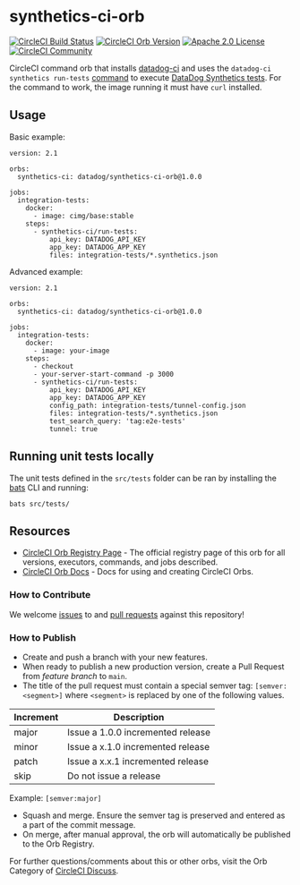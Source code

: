 # synthetics-ci-orb

[![CircleCI Build Status](https://circleci.com/gh/DataDog/synthetics-ci-orb.svg?style=shield "CircleCI Build Status")](https://circleci.com/gh/DataDog/synthetics-ci-orb) [![CircleCI Orb Version](https://badges.circleci.com/orbs/datadog/synthetics-ci-orb-private.svg)](https://circleci.com/orbs/registry/orb/datadog/synthetics-ci-orb-private) [![Apache 2.0 License](https://shields.io/badge/license-Apache--2.0-lightgray)](https://raw.githubusercontent.com/DataDog/synthetics-ci-orb/main/LICENSE) [![CircleCI Community](https://img.shields.io/badge/community-CircleCI%20Discuss-343434.svg)](https://discuss.circleci.com/c/ecosystem/orbs)

CircleCI command orb that installs [datadog-ci][1] and uses the `datadog-ci synthetics run-tests` [command][2] to execute [DataDog Synthetics tests][3]. For the command to work, the image running it must have `curl` installed.

## Usage

Basic example:

```
version: 2.1

orbs:
  synthetics-ci: datadog/synthetics-ci-orb@1.0.0

jobs:
  integration-tests:
    docker: 
      - image: cimg/base:stable
    steps:
      - synthetics-ci/run-tests:
          api_key: DATADOG_API_KEY
          app_key: DATADOG_APP_KEY
          files: integration-tests/*.synthetics.json
```

Advanced example:

```
version: 2.1

orbs:
  synthetics-ci: datadog/synthetics-ci-orb@1.0.0

jobs:
  integration-tests:
    docker: 
      - image: your-image
    steps:
      - checkout
      - your-server-start-command -p 3000
      - synthetics-ci/run-tests:
          api_key: DATADOG_API_KEY
          app_key: DATADOG_APP_KEY
          config_path: integration-tests/tunnel-config.json
          files: integration-tests/*.synthetics.json
          test_search_query: 'tag:e2e-tests'
          tunnel: true
```

## Running unit tests locally

The unit tests defined in the `src/tests` folder can be ran by installing the [bats][4] CLI and running:

```
bats src/tests/
```

## Resources

- [CircleCI Orb Registry Page][5] - The official registry page of this orb for all versions, executors, commands, and jobs described.
- [CircleCI Orb Docs][6] - Docs for using and creating CircleCI Orbs.

### How to Contribute

We welcome [issues][7] to and [pull requests][8] against this repository!

### How to Publish
* Create and push a branch with your new features.
* When ready to publish a new production version, create a Pull Request from _feature branch_ to `main`.
* The title of the pull request must contain a special semver tag: `[semver:<segment>]` where `<segment>` is replaced by one of the following values.

| Increment | Description|
| ----------| -----------|
| major     | Issue a 1.0.0 incremented release|
| minor     | Issue a x.1.0 incremented release|
| patch     | Issue a x.x.1 incremented release|
| skip      | Do not issue a release|

Example: `[semver:major]`

* Squash and merge. Ensure the semver tag is preserved and entered as a part of the commit message.
* On merge, after manual approval, the orb will automatically be published to the Orb Registry.


For further questions/comments about this or other orbs, visit the Orb Category of [CircleCI Discuss][9].

[1]: https://github.com/DataDog/datadog-ci/
[2]: https://github.com/DataDog/datadog-ci/tree/master/src/commands/synthetics
[3]: https://docs.datadoghq.com/synthetics/cicd_integrations
[4]: https://bats-core.readthedocs.io/en/stable/installation.html
[5]: https://circleci.com/orbs/registry/orb/datadog/synthetics-ci-orb
[6]: https://circleci.com/docs/2.0/orb-intro/#section=configuration
[7]: https://github.com/DataDog/synthetics-ci-orb/issues
[8]: https://github.com/DataDog/synthetics-ci-orb/pulls
[9]: https://discuss.circleci.com/c/orbs
